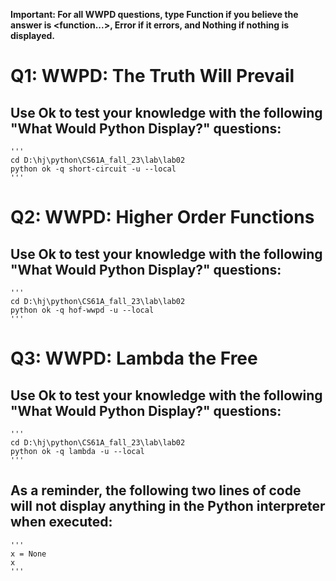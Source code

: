 **Important: For all WWPD questions, type Function if you believe the answer is <function...>, Error if it errors, and Nothing if nothing is displayed.**
# Q1: WWPD: The Truth Will Prevail
## Use Ok to test your knowledge with the following "What Would Python Display?" questions:
    '''
    cd D:\hj\python\CS61A_fall_23\lab\lab02
    python ok -q short-circuit -u --local
    '''

# Q2: WWPD: Higher Order Functions
## Use Ok to test your knowledge with the following "What Would Python Display?" questions:

    '''
    cd D:\hj\python\CS61A_fall_23\lab\lab02
    python ok -q hof-wwpd -u --local
    '''

# Q3: WWPD: Lambda the Free
## Use Ok to test your knowledge with the following "What Would Python Display?" questions:
    '''
    cd D:\hj\python\CS61A_fall_23\lab\lab02
    python ok -q lambda -u --local
    '''

## As a reminder, the following two lines of code will not display anything in the Python interpreter when executed:
    '''
    x = None
    x   
    '''